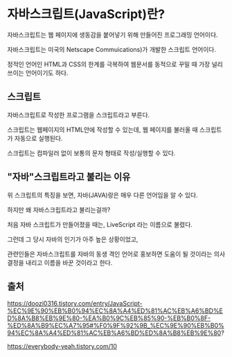 자바스크립트(JavaScript)란?
===

 자바스크립트는 웹 페이지에 생동감을 붙어넣기 위해 만들어진 프로그래밍 언어이다.

자바스크립트는 미국의 Netscape Commuications)가 개발한 스크립트 언어이다. 

정적인 언어인 HTML과 CSS의 한계를 극복하여 웹문서를 동적으로 꾸밀 때 가장 널리 쓰이는 언어이기도 하다.
 
스크립트
----

자바스크립트로 작성한 프로그램을 스크립트라고 부른다.


스크립트는 웹페이지의 HTML안에 작성할 수 있는데, 웹 페이지를 불러올 때 스크립트가 자동으로 실행된다.

스크립트는 컴파일러 없이 보통의 문자 형태로 작성/실행할 수 있다.

"자바"스크립트라고 불리는 이유
----

위 스크립트의 특징을 보면, 자바(JAVA)랑은 매우 다른 언어임을 알 수 있다.

하지만 왜 자바스크립트라고 불리는걸까?

 

처음 자바 스크립트가 만들어졌을 때는, LiveScript 라는 이름으로 불렸다.

그런데 그 당시 자바의 인기가 아주 높은 상황이었고,

관련인들은 자바스크립트를 자바의 동생 격인 언어로 홍보하면 도움이 될 것이라는 의사결정을 내리고 이름을 바꾼 것이라고 한다.





출처
--

https://doozi0316.tistory.com/entry/JavaScript-%EC%9E%90%EB%B0%94%EC%8A%A4%ED%81%AC%EB%A6%BD%ED%8A%B8%EB%9E%80-%EA%B0%9C%EB%85%90-%EB%B0%8F-%ED%8A%B9%EC%A7%95#%F0%9F%92%9B_%EC%9E%90%EB%B0%94%EC%8A%A4%ED%81%AC%EB%A6%BD%ED%8A%B8%EB%9E%80?

https://everybody-yeah.tistory.com/10
